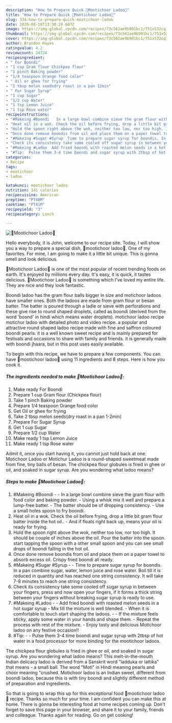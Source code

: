 ```yaml
---
description: "How to Prepare Quick 💖Mootichoor Ladoo💖"
title: "How to Prepare Quick 💖Mootichoor Ladoo💖"
slug: 334-how-to-prepare-quick-mootichoor-ladoo
date: 2020-08-18T13:30:24.607Z
image: https://img-global.cpcdn.com/recipes/73c562ae9b901bc1/751x532cq70/💖mootichoor-ladoo💖-recipe-main-photo.jpg
thumbnail: https://img-global.cpcdn.com/recipes/73c562ae9b901bc1/751x532cq70/💖mootichoor-ladoo💖-recipe-main-photo.jpg
cover: https://img-global.cpcdn.com/recipes/73c562ae9b901bc1/751x532cq70/💖mootichoor-ladoo💖-recipe-main-photo.jpg
author: Brandon Hayes
ratingvalue: 4.2
reviewcount: 34724
recipeingredient:
- " For Boondi"
- "1 cup Gram flour Chickpea flour"
- "1 pinch Baking powder"
- "1/4 teaspoon Orange food color"
- " Oil or ghee for frying"
- "2 tbsp melon seedsdry roast in a pan 12min"
- " For Sugar Syrup"
- "1 cup Sugar"
- "1/2 cup Water"
- "1 tsp Lemon Juice"
- "1 tsp Rose water"
recipeinstructions:
- "#Makeing #Boondi   In a large bowl combine sieve the gram flour with food color and baking powder. Using a whisk mix it well and prepare a lump-free batter. The batter should be of dropping consistency. Use a small holes spoon to fry boondi."
- "Heat oil in a wok. Check the oil before frying, drop a little bit gram flour batter inside the hot oil.. And if floats right back up, means your oil is ready for frying."
- "Hold the spoon right above the wok, neither too low, nor too high. It should be couple of inches above the oil. Pour the batter into the spoon. start tapping the spoon with a other small spoon and you can see small drops of boondi falling in the hot oil."
- "Once done remove boondis from oil and place them on a paper towel to absorb excess oil. Crispy fried boondi all ready."
- "#Makeing #Sugar #Syrup  Time to prepare sugar syrup for boondis. In a pan combine sugar, water, lemon juice and rose water. Boil till it is reduced in quantity and has reached one string consistency. It will take 7-8 minutes to reach one string consistency."
- "Check its consistency take some cooled off sugar syrup in between your fingers, press and now open your fingers, if it forms a thick string between your fingers without breaking sugar syrup is ready to use."
- "#Makeing #Ladoo  Add fried boondi with roasted melon seeds in a hot sugar syrup Mix till the mixture is well blended.  When it is comfortable to touch start shaping the ladoos.  If the mixture feels sticky, apply some water in your hands and shape them. Repeat the process with rest of the mixture. Enjoy tasty and delicious Motichoor ladoo on any festive occasion!!"
- "#Tip:  Pulse them 3-4 time boondi and sugar syrup with 2tbsp of hot water in a food processor for more binding for the mootichoor ladoos."
categories:
- Recipe
tags:
- mootichoor
- ladoo

katakunci: mootichoor ladoo 
nutrition: 141 calories
recipecuisine: American
preptime: "PT40M"
cooktime: "PT41M"
recipeyield: "3"
recipecategory: Lunch

---
```



![💖Mootichoor Ladoo💖](https://img-global.cpcdn.com/recipes/73c562ae9b901bc1/751x532cq70/💖mootichoor-ladoo💖-recipe-main-photo.jpg)

Hello everybody, it is John, welcome to our recipe site. Today, I will show you a way to prepare a special dish, 💖mootichoor ladoo💖. One of my favorites. For mine, I am going to make it a little bit unique. This is gonna smell and look delicious.

💖Mootichoor Ladoo💖 is one of the most popular of recent trending foods on earth. It's enjoyed by millions every day. It's easy, it is quick, it tastes delicious. 💖Mootichoor Ladoo💖 is something which I've loved my entire life. They are nice and they look fantastic.

Boondi ladoo has the gram flour balls bigger in size and motichoor ladoos have smaller ones. Both the ladoos are made from gram flour or besan batter. The batter is poured through a ladle or sieve with perforations and these give rise to round shaped droplets, called as boondi (derived from the word &#39;boond&#39; in hindi which means water droplets). motichoor ladoo recipe motichur ladoo with detailed photo and video recipe. a popular and attractive round shaped ladoo recipe made with fine and saffron coloured boondi pearls. it is a well known sweet recipe and is mainly prepared for festivals and occasions to share with family and friends. it is generally made with boondi jhaara, but in this post uses easily available.


To begin with this recipe, we have to prepare a few components. You can have 💖mootichoor ladoo💖 using 11 ingredients and 8 steps. Here is how you cook it.

<!--inarticleads1-->

##### The ingredients needed to make 💖Mootichoor Ladoo💖:

1. Make ready  For Boondi
1. Prepare 1 cup Gram flour (Chickpea flour)
1. Take 1 pinch Baking powder
1. Prepare 1/4 teaspoon Orange food color
1. Get  Oil or ghee for frying
1. Take 2 tbsp melon seeds(dry roast in a pan 1-2min)
1. Prepare  For Sugar Syrup
1. Get 1 cup Sugar
1. Prepare 1/2 cup Water
1. Make ready 1 tsp Lemon Juice
1. Make ready 1 tsp Rose water


Admit it, once you start having it, you cannot just hold back at one. Motichoor Ladoo or Motichur Ladoo is a round-shaped sweetmeat made from fine, tiny balls of besan. The chickpea flour globules is fried in ghee or oil, and soaked in sugar syrup. Are you wondering what ladoo means? 

<!--inarticleads2-->

##### Steps to make 💖Mootichoor Ladoo💖:

1. #Makeing #Boondi  -  - In a large bowl combine sieve the gram flour with food color and baking powder. - Using a whisk mix it well and prepare a lump-free batter. - The batter should be of dropping consistency. - Use a small holes spoon to fry boondi.
1. Heat oil in a wok. Check the oil before frying, drop a little bit gram flour batter inside the hot oil.. - And if floats right back up, means your oil is ready for frying.
1. Hold the spoon right above the wok, neither too low, nor too high. It should be couple of inches above the oil. Pour the batter into the spoon. start tapping the spoon with a other small spoon and you can see small drops of boondi falling in the hot oil.
1. Once done remove boondis from oil and place them on a paper towel to absorb excess oil. Crispy fried boondi all ready.
1. #Makeing #Sugar #Syrup -  - Time to prepare sugar syrup for boondis. In a pan combine sugar, water, lemon juice and rose water. Boil till it is reduced in quantity and has reached one string consistency. It will take 7-8 minutes to reach one string consistency.
1. Check its consistency take some cooled off sugar syrup in between your fingers, press and now open your fingers, if it forms a thick string between your fingers without breaking sugar syrup is ready to use.
1. #Makeing #Ladoo -  - Add fried boondi with roasted melon seeds in a hot sugar syrup - Mix till the mixture is well blended.  - When it is comfortable to touch start shaping the ladoos. -  - If the mixture feels sticky, apply some water in your hands and shape them. - Repeat the process with rest of the mixture. - Enjoy tasty and delicious Motichoor ladoo on any festive occasion!!
1. #Tip: -  - Pulse them 3-4 time boondi and sugar syrup with 2tbsp of hot water in a food processor for more binding for the mootichoor ladoos.


The chickpea flour globules is fried in ghee or oil, and soaked in sugar syrup. Are you wondering what ladoo means? This melt-in-the-mouth Indian delicacy ladoo is derived from a Sanskrit word &#34;ladduka or lattika&#34; that means - a small ball. The word &#34;Moti&#34; in Hindi meaning pearls and choor meaning &#34;crushed. Motichoor ladoo is an Indian sweet, different from boondi ladoo, because this is with tiny boondi and slightly different method of preparation and ingredients. 

So that is going to wrap this up for this exceptional food 💖mootichoor ladoo💖 recipe. Thanks so much for your time. I am confident you can make this at home. There is gonna be interesting food at home recipes coming up. Don't forget to save this page in your browser, and share it to your family, friends and colleague. Thanks again for reading. Go on get cooking!
